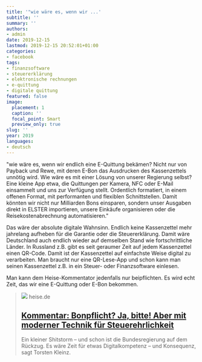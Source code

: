 ```yaml
---
title: '"wie wäre es, wenn wir ...'
subtitle: ''
summary: ''
authors:
- admin
date: 2019-12-15
lastmod: 2019-12-15 20:52:01+01:00
categories:
- facebook
tags:
- finanzsoftware
- steuererklärung
- elektronische rechnungen
- e-quittung
- digitale quittung
featured: false
image:
  placement: 1
  caption: ''
  focal_point: Smart
  preview_only: true
slug: ''
year: 2019
languages:
- deutsch
---
```


"wie wäre es, wenn wir endlich eine E-Quittung bekämen? Nicht nur von Payback und Rewe, mit deren E-Bon das Ausdrucken des Kassenzettels unnötig wird. Wie wäre es mit einer Lösung von unserer Regierung selbst? Eine kleine App etwa, die Quittungen per Kamera, NFC oder E-Mail einsammelt und uns zur Verfügung stellt. Ordentlich formatiert, in einem offenen Format, mit performanten und flexiblen Schnittstellen. Damit könnten wir nicht nur Milliarden Bons einsparen, sondern unser Ausgaben direkt in ELSTER importieren, unsere Einkäufe organisieren oder die Reisekostenabrechnung automatisieren."

Das wäre der absolute digitale Wahnsinn. Endlich keine Kassenzettel mehr jahrelang aufheben für die Garantie oder die Steuererklärung. Damit wäre Deutschland auch endlich wieder auf demselben Stand wie fortschrittliche Länder. In Russland z.B. gibt es seit geraumer Zeit auf jedem Kassenzettel einen QR-Code. Damit ist der Kassenzettel auf einfachste Weise digital zu verarbeiten. Man braucht nur eine QR-Lese-App und schon kann man seinen Kassenzettel z.B. in ein Steuer- oder Finanzsoftware einlesen. 

Man kann dem Heise-Kommentator jedenfalls nur beipflichten. Es wird echt Zeit, das wir eine E-Quittung oder E-Bon bekommen.
> [![](https://heise.cloudimg.io/bound/1200x1200/q85.png-lossy-85.webp-lossy-85.foil1/_www-heise-de_/imgs/18/2/8/0/7/8/8/6/Unbenannt-1-3308bc4cee3ca1ba.jpeg)](https://www.heise.de/newsticker/meldung/Kommentar-Bonpflicht-Ja-bitte-Aber-mit-moderner-Technik-fuer-Steuerehrlichkeit-4614339.html)
> heise.de
> ## [Kommentar: Bonpflicht? Ja, bitte! Aber mit moderner Technik für Steuerehrlichkeit](https://www.heise.de/newsticker/meldung/Kommentar-Bonpflicht-Ja-bitte-Aber-mit-moderner-Technik-fuer-Steuerehrlichkeit-4614339.html)
>
>Ein kleiner Shitstorm – und schon ist die Bundesregierung auf dem Rückzug. Es wäre Zeit für etwas Digitalkompetenz – und Konsequenz, sagt Torsten Kleinz.